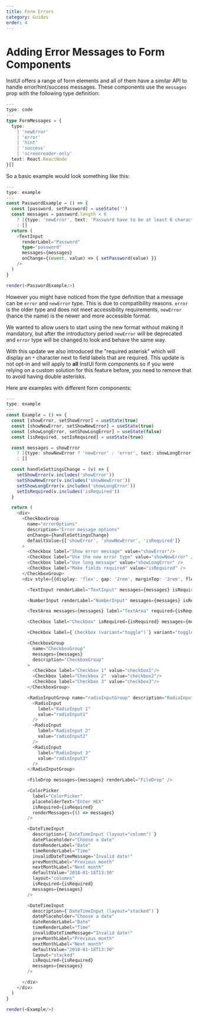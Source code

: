 ```yaml
---
title: Form Errors
category: Guides
order: 4
---
```


# Adding Error Messages to Form Components

InstUI offers a range of form elements and all of them have a similar API to handle error/hint/success messages. These components use the `messages` prop with the following type definition:

```ts
---
type: code
---
type FormMessages = {
  type:
    | 'newError'
    | 'error'
    | 'hint'
    | 'success'
    | 'screenreader-only'
  text: React.ReactNode
}[]
```

So a basic example would look something like this:

```ts
---
type: example
---
const PasswordExample = () => {
  const [password, setPassword] = useState('')
  const messages = password.length < 6
    ? [{type: 'newError', text: 'Password have to be at least 6 characters long!'}]
    : []
  return (
    <TextInput
      renderLabel="Password"
      type="password"
      messages={messages}
      onChange={(event, value) => { setPassword(value) }}
    />
  )
}

render(<PasswordExample/>)
```

However you might have noticed from the type definition that a message can be `error` and `newError` type. This is due to compatibility reasons. `error` is the older type and does not meet accessibility requirements, `newError` (hance the name) is the newer and more accessible format.

We wanted to allow users to start using the new format without making it mandatory, but after the introductory period `newError` will be deprecated and `error` type will be changed to look and behave the same way.

With this update we also introduced the "required asterisk" which will display an `*` character next to field labels that are required. This update is not opt-in and will apply to **all** InstUI form components so if you were relying on a custom solution for this feature before, you need to remove that to avoid having double asterisks.

Here are examples with different form components:

```ts
---
type: example
---
const Example = () => {
  const [showError, setShowError] = useState(true)
  const [showNewError, setShowNewError] = useState(true)
  const [showLongError, setShowLongError] = useState(false)
  const [isRequired, setIsRequired] = useState(true)

  const messages = showError
    ? [{type: showNewError ? 'newError' : 'error', text: showLongError ? 'Long error. Lorem ipsum dolor sit amet consectetur adipisicing elit. Dignissimos voluptas, esse commodi eos facilis voluptatibus harum exercitationem. Et magni est consectetur, eveniet veniam unde! Molestiae labore libero sapiente ad ratione.' : 'Short error message'}]
    : []

  const handleSettingsChange = (v) => {
    setShowError(v.includes('showError'))
    setShowNewError(v.includes('showNewError'))
    setShowLongError(v.includes('showLongError'))
    setIsRequired(v.includes('isRequired'))
  }

  return (
    <div>
      <CheckboxGroup
        name="errorOptions"
        description="Error message options"
        onChange={handleSettingsChange}
        defaultValue={['showError', 'showNewError', 'isRequired']}
      >
        <Checkbox label="Show error message" value="showError"/>
        <Checkbox label="Use the new error type" value="showNewError" />
        <Checkbox label="Use long message" value="showLongError" />
        <Checkbox label="Make fields required" value="isRequired" />
      </CheckboxGroup>
      <div style={{display: 'flex', gap: '2rem', marginTop: '3rem', flexDirection: 'column'}}>

        <TextInput renderLabel="TextInput" messages={messages} isRequired={isRequired}/>

        <NumberInput renderLabel="NumberInput" messages={messages} isRequired={isRequired}/>

        <TextArea messages={messages} label="TextArea" required={isRequired}/>

        <Checkbox label="Checkbox" isRequired={isRequired} messages={messages}/>

        <Checkbox label={`Checkbox (variant="toggle")`} variant="toggle" isRequired={isRequired} messages={messages}/>

        <CheckboxGroup
          name="CheckboxGroup"
          messages={messages}
          description="CheckboxGroup"
        >
          <Checkbox label="Checkbox 1" value="checkbox1"/>
          <Checkbox label="Checkbox 2"  value="checkbox2"/>
          <Checkbox label="Checkbox 3" value="checkbox3"/>
        </CheckboxGroup>

        <RadioInputGroup name="radioInputGroup" description="RadioInputGroup" messages={messages} isRequired={isRequired}>
          <RadioInput
            label="RadioInput 1"
            value="radioInput1"
          />
          <RadioInput
            label="RadioInput 2"
            value="radioInput2"
          />
          <RadioInput
            label="RadioInput 3"
            value="radioInput3"
          />
        </RadioInputGroup>

        <FileDrop messages={messages} renderLabel="FileDrop" />

        <ColorPicker
          label="ColorPicker"
          placeholderText="Enter HEX"
          isRequired={isRequired}
          renderMessages={() => messages}
        />

        <DateTimeInput
          description={`DateTimeInput (layout="column")`}
          datePlaceholder="Choose a date"
          dateRenderLabel="Date"
          timeRenderLabel="Time"
          invalidDateTimeMessage="Invalid date!"
          prevMonthLabel="Previous month"
          nextMonthLabel="Next month"
          defaultValue="2018-01-18T13:30"
          layout="columns"
          isRequired={isRequired}
          messages={messages}
        />

        <DateTimeInput
          description={`DateTimeInput (layout="stacked")`}
          datePlaceholder="Choose a date"
          dateRenderLabel="Date"
          timeRenderLabel="Time"
          invalidDateTimeMessage="Invalid date!"
          prevMonthLabel="Previous month"
          nextMonthLabel="Next month"
          defaultValue="2018-01-18T13:30"
          layout="stacked"
          isRequired={isRequired}
          messages={messages}
        />

      </div>
    </div>
  )
}

render(<Example/>)
```
